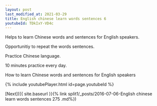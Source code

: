 ```yaml
---
layout: post
last_modified_at: 2021-03-29
title: English chinese learn words sentences 6 
youtubeId: TDkIxY-VD4c
---
```

 
 
Helps to learn Chinese words and sentences for English speakers.

Opportunitiy to repeat the words sentences. 

Practice Chinese language. 
 
10 minutes practice every day. 
 
How to learn Chinese words and sentences for English speakers 
 
{% include youtubePlayer.html id=page.youtubeId %}
 
 
[Next]({{ site.baseurl }}{% link  split1/_posts/2016-07-06-English chinese learn words sentences 275 .md%})
 
